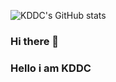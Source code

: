 ![KDDC's GitHub stats](https://github-readme-stats.vercel.app/api?username=kddco&theme=dark&show_icons=true)
### Hi there 👋
### Hello i am KDDC
<!--
**kddco/kddco** is a ✨ _special_ ✨ repository because its `README.md` (this file) appears on your GitHub profile.

Here are some ideas to get you started:

- 🔭 I’m currently working on ...
- 🌱 I’m currently learning ...
- 👯 I’m looking to collaborate on ...
- 🤔 I’m looking for help with ...
- 💬 Ask me about ...
- 📫 How to reach me: ...
- 😄 Pronouns: ...
- ⚡ Fun fact: ...
-->
